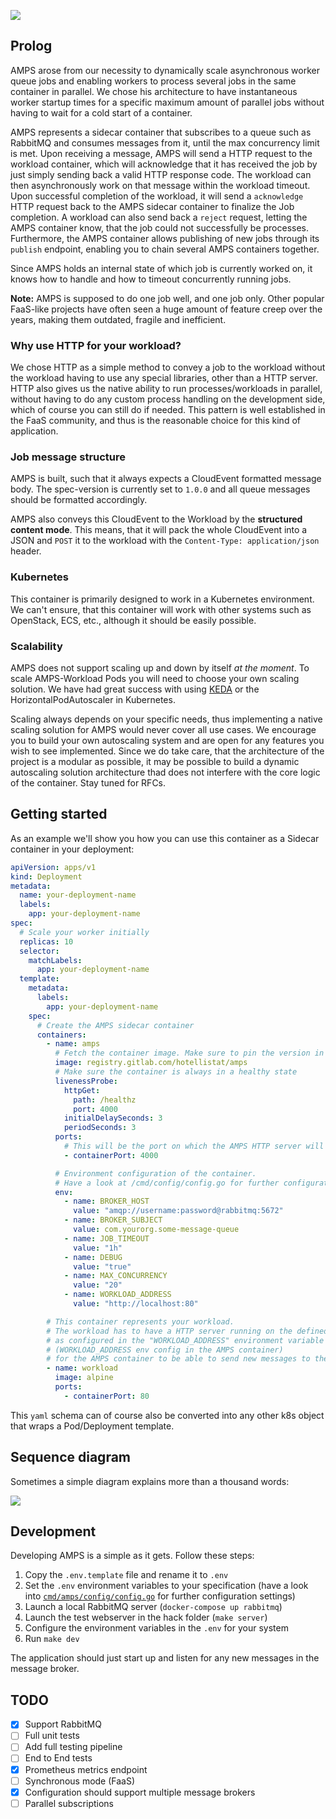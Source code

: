 
![](assets/repository-hero.png)
## Prolog

AMPS arose from our necessity to dynamically scale asynchronous worker queue jobs
and enabling workers to process several jobs in the same container in parallel.
We chose his architecture to have instantaneous worker startup times for a specific maximum amount of parallel jobs without having to wait for a cold start of a container.

AMPS represents a sidecar container that subscribes to a queue such as RabbitMQ and consumes
messages from it, until the max concurrency limit is met. Upon receiving a message, AMPS
will send a HTTP request to the workload container, which will acknowledge that it has received the job by just simply sending back a valid HTTP response code.
The workload can then asynchronously work on that message within the workload timeout.
Upon successful completion of the workload, it will send a `acknowledge` HTTP request back to the AMPS
sidecar container to finalize the Job completion. A workload can also send back a `reject` request, letting the AMPS container know, that the job could not successfully be processes.
Furthermore, the AMPS container allows publishing of new jobs through its `publish` endpoint, enabling you to chain several AMPS containers together.

Since AMPS holds an internal state of which job is currently worked on, it knows how to handle and how to timeout concurrently running jobs.

**Note:** AMPS is supposed to do one job well, and one job only. Other popular FaaS-like projects have often seen a huge amount of feature creep over the years, making them outdated, fragile and inefficient.

### Why use HTTP for your workload?

We chose HTTP as a simple method to convey a job to the workload without the workload having to use any special libraries,
other than a HTTP server. HTTP also gives us the native ability to run processes/workloads in parallel, without having to do
any custom process handling on the development side, which of course you can still do if needed.
This pattern is well established in the FaaS community, and thus is the reasonable choice for this kind of application.

### Job message structure

AMPS is built, such that it always expects a CloudEvent formatted message body. The spec-version is currently set to `1.0.0`
and all queue messages should be formatted accordingly.

AMPS also conveys this CloudEvent to the Workload by the **structured content mode**.
This means, that it will pack the whole CloudEvent into a JSON and `POST` it to the workload with the `Content-Type: application/json` header.

### Kubernetes

This container is primarily designed to work in a Kubernetes environment. We can't ensure, that this container will work with other
systems such as OpenStack, ECS, etc., although it should be easily possible.

### Scalability

AMPS does not support scaling up and down by itself _at the moment_. To scale AMPS-Workload Pods you will need to choose your own
scaling solution. We have had great success with using [KEDA](https://keda.sh/) or the HorizontalPodAutoscaler in Kubernetes.

Scaling always depends on your specific needs, thus implementing a native scaling solution for AMPS would never cover all use cases. We encourage you to build your own autoscaling system and are open for any features you wish to see implemented. Since we do take care, that the architecture of the project is a modular as possible, it may be possible to build a dynamic autoscaling solution architecture thad does not interfere with the core logic of the container. Stay tuned for RFCs.

## Getting started

As an example we'll show you how you can use this container as a Sidecar container in your deployment:

```yaml
apiVersion: apps/v1
kind: Deployment
metadata:
  name: your-deployment-name
  labels:
    app: your-deployment-name
spec:
  # Scale your worker initially
  replicas: 10
  selector:
    matchLabels:
      app: your-deployment-name
  template:
    metadata:
      labels:
        app: your-deployment-name
    spec:
      # Create the AMPS sidecar container
      containers:
        - name: amps
          # Fetch the container image. Make sure to pin the version in production
          image: registry.gitlab.com/hotellistat/amps
          # Make sure the container is always in a healthy state
          livenessProbe:
            httpGet:
              path: /healthz
              port: 4000
            initialDelaySeconds: 3
            periodSeconds: 3
          ports:
            # This will be the port on which the AMPS HTTP server will run on. The port is hardcoded to 4000 for now
            - containerPort: 4000

          # Environment configuration of the container.
          # Have a look at /cmd/config/config.go for further configuration details
          env:
            - name: BROKER_HOST
              value: "amqp://username:password@rabbitmq:5672"
            - name: BROKER_SUBJECT
              value: com.yourorg.some-message-queue
            - name: JOB_TIMEOUT
              value: "1h"
            - name: DEBUG
              value: "true"
            - name: MAX_CONCURRENCY
              value: "20"
            - name: WORKLOAD_ADDRESS
              value: "http://localhost:80"

        # This container represents your workload.
        # The workload has to have a HTTP server running on the defined port
        # as configured in the "WORKLOAD_ADDRESS" environment variable
        # (WORKLOAD_ADDRESS env config in the AMPS container)
        # for the AMPS container to be able to send new messages to the workload.
        - name: workload
          image: alpine
          ports:
            - containerPort: 80
```

This `yaml` schema can of course also be converted into any other k8s object that wraps a Pod/Deployment template.


## Sequence diagram
Sometimes a simple diagram explains more than a thousand words:

![](assets/sequence.svg)
## Development

Developing AMPS is a simple as it gets. Follow these steps:

1. Copy the `.env.template` file and rename it to `.env`
2. Set the `.env` environment variables to your specification (have a look into [`cmd/amps/config/config.go`](/cmd/amps/config/config.go) for further configuration settings)
3. Launch a local RabbitMQ server (`docker-compose up rabbitmq`)
4. Launch the test webserver in the hack folder (`make server`)
3. Configure the environment variables in the `.env` for your system
4. Run `make dev`

The application should just start up and listen for any new messages in the message broker.

## TODO

- [x] Support RabbitMQ
- [ ] Full unit tests
- [ ] Add full testing pipeline
- [ ] End to End tests
- [x] Prometheus metrics endpoint
- [ ] Synchronous mode (FaaS)
- [x] Configuration should support multiple message brokers
- [ ] Parallel subscriptions
